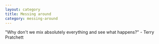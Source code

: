 ```yaml
---
layout: category
title: Messing around
category: messing-around
---
```


"Why don't we mix absolutely everything and see what happens?" - Terry Pratchett
